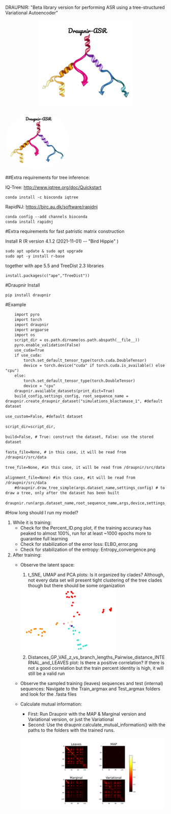 
DRAUPNIR: "Beta library version for performing ASR using a tree-structured Variational Autoencoder"


<p align="center">
  <img src="https://github.com/LysSanzMoreta/DRAUPNIR_ASR/blob/main/draupnir/src/draupnir/images/draupnir_logo.png" alt="Draupnir Logo" width="300"/>
</p>

<a href="url"><img src="https://github.com/LysSanzMoreta/DRAUPNIR_ASR/blob/main/draupnir/src/draupnir/images/draupnir_logo.png" height="auto" width="200" style="border-radius:50%"></a>

##Extra requirements for tree inference:

IQ-Tree: http://www.iqtree.org/doc/Quickstart
```
conda install -c bioconda iqtree
```
RapidNJ: https://birc.au.dk/software/rapidnj
```
conda config --add channels bioconda
conda install rapidnj
```
#Extra requirements for fast patristic matrix construction

Install R (R version 4.1.2 (2021-11-01) -- "Bird Hippie"
) 
```
sudo apt update & sudo apt upgrade
sudo apt -y install r-base
```

together with ape 5.5 and TreeDist 2.3 libraries

```
install.packages(c("ape","TreeDist"))
```


#Draupnir Install

```
pip install draupnir
```

#Example
```
    import pyro
    import torch
    import draupnir
    import argparse
    import os
    script_dir = os.path.dirname(os.path.abspath(__file__))
    pyro.enable_validation(False)
    use_cuda=True
    if use_cuda:
        torch.set_default_tensor_type(torch.cuda.DoubleTensor)
        device = torch.device("cuda" if torch.cuda.is_available() else "cpu")
    else:
        torch.set_default_tensor_type(torch.DoubleTensor)
        device = "cpu"
    draupnir.available_datasets(print_dict=True)
    build_config,settings_config, root_sequence_name = draupnir.create_draupnir_dataset("simulations_blactamase_1", #default dataset
                                                           use_custom=False, #default dataset
                                                           script_dir=script_dir,
                                                           build=False, # True: construct the dataset, False: use the stored dataset
                                                           fasta_file=None, # in this case, it will be read from /draupnir/src/data
                                                           tree_file=None, #in this case, it will be read from /draupnir/src/data
                                                           alignment_file=None) #in this case, #it will be read from /draupnir/src/data
    #draupnir.draw_tree_simple(args.dataset_name,settings_config) # to draw a tree, only after the dataset has been built
    draupnir.run(args.dataset_name,root_sequence_name,args,device,settings_config,build_config,script_dir)
```

#How long should I run my model?

1) While it is training:
   - Check for the Percent_ID.png plot, if the training accuracy has peaked to almost 100%, run for at least ~1000 epochs more to guarantee full learning
   - Check for stabilization of the error loss: ELBO_error.png
   - Check for stabilization of the entropy: Entropy_convergence.png
2) After training:
   - Observe the latent space: 
      1) t_SNE, UMAP and PCA plots: Is it organized by clades? Although, not every data set will present tight clustering of the tree clades though but there should be some organization
     
      <img src="https://github.com/LysSanzMoreta/DRAUPNIR_ASR/blob/main/draupnir/src/draupnir/images/LatentBlactamase.png" alt="Latent space" width="300" />
      
      2) Distances_GP_VAE_z_vs_branch_lengths_Pairwise_distance_INTERNAL_and_LEAVES plot: Is there a positive correlation? If there is not a good correlation but the train percent identity is high, it will still be a valid run 
   - Observe the sampled training (leaves) sequences and test (internal) sequences: Navigate to the Train_argmax and Test_argmax folders and look for the .fasta files
   - Calculate mutual information: 
     - First: Run Draupnir with the MAP & Marginal version and Variational version, or just the Variational 
     - Second: Use the draupnir.calculate_mutual_information() with the paths to the folders with the trained runs. 
     
     ![alt text](https://github.com/LysSanzMoreta/DRAUPNIR_ASR/blob/main/draupnir/src/draupnir/images/MI.png)












